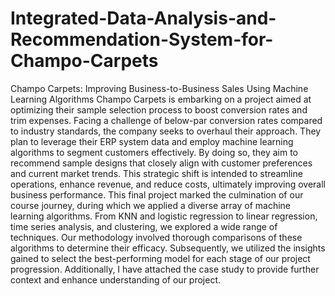# Integrated-Data-Analysis-and-Recommendation-System-for-Champo-Carpets
Champo Carpets: Improving Business-to-Business Sales Using Machine Learning Algorithms
Champo Carpets is embarking on a project aimed at optimizing their sample selection process to boost conversion rates and trim expenses. Facing a challenge of below-par conversion rates compared to industry standards, the company seeks to overhaul their approach. They plan to leverage their ERP system data and employ machine learning algorithms to segment customers effectively. By doing so, they aim to recommend sample designs that closely align with customer preferences and current market trends. This strategic shift is intended to streamline operations, enhance revenue, and reduce costs, ultimately improving overall business performance.
This final project marked the culmination of our course journey, during which we applied a diverse array of machine learning algorithms. From KNN and logistic regression to linear regression, time series analysis, and clustering, we explored a wide range of techniques. Our methodology involved thorough comparisons of these algorithms to determine their efficacy. Subsequently, we utilized the insights gained to select the best-performing model for each stage of our project progression. Additionally, I have attached the case study to provide further context and enhance understanding of our project.
